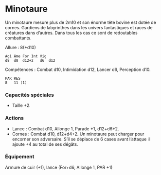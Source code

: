 
# Minotaure
Un minotaure mesure plus de 2m10 et son énorme tête bovine est dotée de cornes. Gardiens de labyrinthes dans les univers fantastiques et races de créatures dans d’autres. Dans tous les cas ce sont de redoutables combattants.

Allure : 8(+d10)

	Agi	Âme	For	Int	Vig
	d8	d8	d12+2	d6	d12

Compétences : Combat d10, Intimidation d12, Lancer d6, Perception d10.

	PAR	RES
	8   11 (1)

### Capacités spéciales
- Taille +2.

### Actions
- Lance : Combat d10, Allonge 1, Parade +1, d12+d6+2.
- Cornes : Combat d10, d12+d4+2. Un minotaure peut charger pour encorner son adversaire. S’il se déplace de 6 cases avant l’attaque il ajoute +4 au total de ses dégâts.
### Équipement
Armure de cuir (+1), lance (For+d6, Allonge 1, PAR +1)
